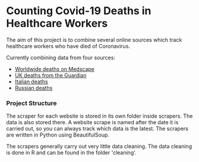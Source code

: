 # Counting Covid-19 Deaths in Healthcare Workers

The aim of this project is to combine several online sources which track healthcare
workers who have died of Coronavirus.

Currently combining data from four sources:

* [Worldwide deaths on Medscape](https://www.medscape.com/viewarticle/927976)
* [UK deaths from the Guardian](https://www.theguardian.com/world/2020/apr/16/doctors-nurses-porters-volunteers-the-uk-health-workers-who-have-died-from-covid-19)
* [Italian deaths](https://portale.fnomceo.it/elenco-dei-medici-caduti-nel-corso-dellepidemia-di-covid-19/)
* [Russian deaths](https://sites.google.com/view/covid-memory/home)

### Project Structure

The scraper for each website is stored in its own folder inside scrapers. The data is also stored there. A website scrape is named after the date it is carried out, so you can always track which data is the latest. The scrapers are written in Python using BeautifulSoup.

The scrapers generally carry out very little data cleaning. The data cleaning is done in R and can be found in the folder 'cleaning'.
